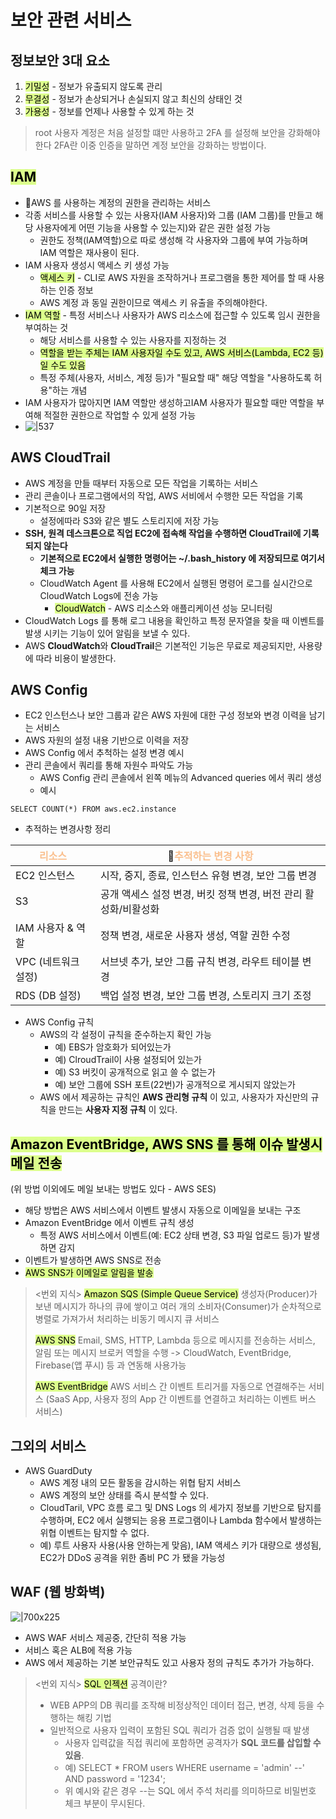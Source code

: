 # 보안 관련 서비스

## 정보보안 3대 요소
1.  <mark style="background: #DCFF8C;">기밀성</mark> - 정보가 유출되지 않도록 관리
2. <mark style="background: #DCFF8C;">무결성</mark> - 정보가 손상되거나 손실되지 않고 최신의 상태인 것
3. <mark style="background: #DCFF8C;">가용성</mark> - 정보를 언제나 사용할 수 있게 하는 것

> root 사용자 계정은 처음 설정할 떄만 사용하고 2FA 를 설정해 보안을 강화해야한다
> 2FA란 이중 인증을 말하면 계정 보안을 강화하는 방법이다.

## <mark style="background: #DCFF8C;">IAM</mark>
- AWS 를 사용하는 계정의 권한을 관리하는 서비스
- 각종 서비스를 사용할 수 있는 사용자(IAM 사용자)와 그룹 (IAM 그룹)를 만들고 해당 사용자에게 어떤 기능을 사용할 수 있는지)와 같은 권한 설정 가능
	- 권한도 정책(IAM역할)으로 따로 생성해 각 사용자와 그룹에 부여 가능하며 IAM 역할은 재사용이 된다.
- IAM 사용자 생성시 액세스 키 생성 가능
	- <mark style="background: #DCFF8C;">액세스 키</mark> - CLI로 AWS 자원을 조작하거나 프로그램을 통한 제어를 할 때 사용하는 인증 정보
	- AWS 계정 과 동일 권한이므로 액세스 키 유출을 주의해야한다.
 - <mark style="background: #DCFF8C;">IAM 역할</mark> - 특정 서비스나 사용자가 AWS 리소스에 접근할 수 있도록 임시 권한을 부여하는 것
	 - 해당 서비스를 사용할 수 있는 사용자를 지정하는 것 
	 - <mark style="background: #DCFF8C;">역할을 받는 주체는 IAM 사용자일 수도 있고, AWS 서비스(Lambda, EC2 등)일 수도 있음</mark>
	 - 특정 주체(사용자, 서비스, 계정 등)가 "필요할 때" 해당 역할을 "사용하도록 허용"하는 개념
 - IAM 사용자가 많아지면 IAM 역할만 생성하고IAM 사용자가 필요할 때만 역할을 부여해 적절한 권한으로 작업할 수 있게 설정 가능
 -  ![|537](https://i.imgur.com/6iTW2Vh.png)


## AWS CloudTrail
- AWS 계정을 만들 때부터 자동으로 모든 작업을 기록하는 서비스
- 관리 콘솔이나 프로그램에서의 작업, AWS 서비에서 수행한 모든 작업을 기록
- 기본적으로 90일 저장
	- 설정에따라 S3와 같은 별도 스토리지에 저장 가능
- **SSH, 원격 데스크톤으로 직업 EC2에 접속해 작업을 수행하면 CloudTrail에 기록되지 않는다**
	- **기본적으로 EC2에서 실행한 명령어는 ~/.bash_history 에 저장되므로 여기서 체크 가능**
	- CloudWatch Agent 를 사용해 EC2에서 실행된 명령어 로그를 실시간으로 CloudWatch Logs에 전송 가능
		- <mark style="background: #DCFF8C;">CloudWatch</mark> - AWS 리소스와 애플리케이션 성능 모니터링
- CloudWatch Logs 를 통해 로그 내용을 확인하고 특정 문자열을 찾을 때 이벤트를 발생 시키는 기능이 있어 알림을 보낼 수 있다.
- AWS **CloudWatch**와 **CloudTrail**은 기본적인 기능은 무료로 제공되지만, 사용량에 따라 비용이 발생한다.


## AWS Config
- EC2 인스턴스나 보안 그룹과 같은 AWS 자원에 대한 구성 정보와 변경 이력을 남기는 서비스
- AWS 자원의 설정 내용 기반으로 이력을 저장
- AWS Config 에서 추척하는 설정 변경 예시
- 관리 콘솔에서 쿼리를 통해 자원수 파악도 가능
	- AWS Config 관리 콘솔에서 왼쪽 메뉴의 Advanced queries 에서 쿼리 생성
	- 예시
```
SELECT COUNT(*) FROM aws.ec2.instance
```

- 추적하는 변경사항 정리

| <center><font color="#fac08f">리소스</font></center> | <center><font color="#fac08f">추적하는 변경 사항</font></center> |
| ------------------------------------------------- | --------------------------------------------------------- |
| EC2 인스턴스                                          | 시작, 중지, 종료, 인스턴스 유형 변경, 보안 그룹 변경                          |
| S3                                                | 공개 액세스 설정 변경, 버킷 정책 변경, 버전 관리 활성화/비활성화                    |
| IAM 사용자 & 역할                                      | 정책 변경, 새로운 사용자 생성, 역할 권한 수정                               |
| VPC (네트워크 설정)                                     | 서브넷 추가, 보안 그룹 규칙 변경, 라우트 테이블 변경                           |
| RDS (DB 설정)                                       | 백업 설정 변경, 보안 그룹 변경, 스토리지 크기 조정                            |
- AWS Config 규칙
	- AWS의 각 설정이 규칙을 준수하는지 확인 가능
		- 예) EBS가 암호화가 되어있는가
		- 예) ClroudTrail이 사용 설정되어 있는가
		- 예) S3 버킷이 공개적으로 읽고 쓸 수 없는가
		- 예) 보안 그룹에 SSH 포트(22번)가 공개적으로 게시되지 않았는가
	- AWS 에서 제공하는 규칙인 **AWS 관리형 규칙** 이 있고, 사용자가 자신만의 규칙을 만드는 **사용자 지정 규칙** 이 있다.

## <mark style="background: #DCFF8C;">Amazon EventBridge, AWS SNS 를 통해 이슈 발생시 메일 전송</mark>
(위 방법 이외에도 메일 보내는 방법도 있다 - AWS SES)
- 해당 방법은 AWS 서비스에서 이벤트 발생시 자동으로 이메일을 보내는 구조
- Amazon EventBridge 에서 이벤트 규칙 생성
    - 특정 AWS 서비스에서 이벤트(예: EC2 상태 변경, S3 파일 업로드 등)가 발생하면 감지
- 이벤트가 발생하면 AWS SNS로 전송
- <mark style="background: #DCFF8C;">AWS SNS가 이메일로 알림을 발송</mark>

><번외 지식>
> <mark style="background: #DCFF8C;">Amazon SQS (Simple Queue Service)</mark>
> 생성자(Producer)가 보낸 메시지가 하나의 큐에 쌓이고 여러 개의 소비자(Consumer)가 순차적으로 병렬로 가져가서 처리하는 비동기 메시지 큐 서비스
> 
> <mark style="background: #DCFF8C;">AWS SNS</mark>
> Email, SMS, HTTP, Lambda 등으로 메시지를 전송하는 서비스, 알림 또는 메시지 브로커 역할을 수행
> -> CloudWatch, EventBridge, Firebase(앱 푸시) 등 과 연동해 사용가능
> 
> <mark style="background: #DCFF8C;">AWS EventBridge</mark>
> AWS 서비스 간 이벤트 트리거를 자동으로 연결해주는 서비스
> (SaaS App, 사용자 정의 App 간 이벤트를 연결하고 처리하는 이벤트 버스 서비스)


## 그외의 서비스
- AWS GuardDuty
	- AWS 계정 내의 모든 활동을 감시하는 위협 탐지 서비스
	- AWS 계정의 보안 상태를 즉시 분석할 수 있다.
	- CloudTaril, VPC 흐름 로그 및 DNS Logs 의 세가지 정보를 기반으로 탐지를 수행하며, EC2 에서 실행되는 응용 프로그램이나 Lambda 함수에서 발생하는 위협 이벤트는 탐지할 수 없다.
	- 예) 루트 사용자 사용(사용 안하는게 맞음), IAM 액세스 키가 대량으로 생성됨, EC2가 DDoS 공격을 위한 좀비 PC 가 됐을 가능성

## WAF (웹 방화벽)
![|700x225](https://i.imgur.com/39elHOz.png)
- AWS WAF 서비스 제공중, 간단히 적용 가능
- 서비스 혹은 ALB에 적용 가능
- AWS 에서 제공하는 기본 보안규칙도 있고 사용자 정의 규칙도 추가가 가능하다.

><번외 지식>
><mark style="background: #DCFF8C;">SQL 인젝션</mark> 공격이란?
>- WEB APP의 DB 쿼리를 조작해 비정상적인 데이터 접근, 변경, 삭제 등을 수행하는 해킹 기법
>- 일반적으로 사용자 입력이 포함된 SQL 쿼리가 검증 없이 실행될 때 발생
>	- 사용자 입력값을 직접 쿼리에 포함하면 공격자가 **SQL 코드를 삽입할 수 있음**.
>	- 예) SELECT * FROM users WHERE username = 'admin' --' AND password = '1234';
>	- 위 예시와 같은 경우 --는 SQL 에서 주석 처리를 의미하므로 비밀번호 체크 부분이 무시된다.

